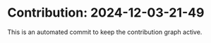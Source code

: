 # Contribution: 2024-12-03-21-49
This is an automated commit to keep the contribution graph active.
